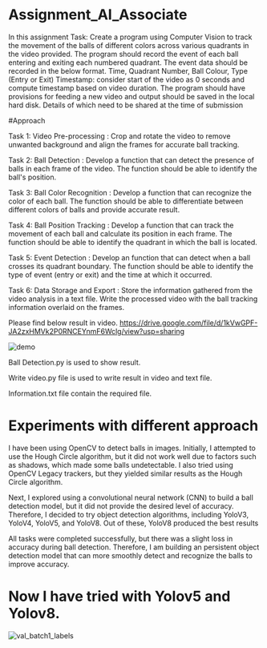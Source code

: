 # Assignment_AI_Associate
In this assignment 
Task:
Create a program using Computer Vision to track the movement of the balls of
different colors across various quadrants in the video provided. The program
should record the event of each ball entering and exiting each numbered
quadrant. The event data should be recorded in the below format.
Time, Quadrant Number, Ball Colour, Type (Entry or Exit)
Timestamp: consider start of the video as 0 seconds and compute timestamp
based on video duration.
The program should have provisions for feeding a new video and output should
be saved in the local hard disk. Details of which need to be shared at the time of
submission 

#Approach

Task 1: Video Pre-processing : 
Crop and rotate the video to remove unwanted background and align the frames for accurate ball tracking.

Task 2: Ball Detection : 
Develop a function that can detect the presence of balls in each frame of the video.
The function should be able to identify the ball's position.

Task 3: Ball Color Recognition :
Develop a function that can recognize the color of each ball.
The function should be able to differentiate between different colors of balls and provide accurate result.

Task 4: Ball Position Tracking :
Develop a function that can track the movement of each ball and calculate its position in each frame.
The function should be able to identify the quadrant in which the ball is located.

Task 5: Event Detection : 
Develop an function that can detect when a ball crosses its quadrant boundary.
The function should be able to identify the type of event (entry or exit) and the time at which it occurred.

Task 6: Data Storage and Export :
Store the information gathered from the video analysis in a text file.
Write the processed video with the ball tracking information overlaid on the frames.

Please find below result in video.
https://drive.google.com/file/d/1kVwGPF-JA2zxHMVk2P0RNCEYnmF6Wclg/view?usp=sharing

![demo](https://user-images.githubusercontent.com/29145107/229869880-e8ea7d0f-ca98-4acb-b1fa-1460d10125ae.png)



Ball Detection.py is used to show result.

Write video.py  file is used to write result in video and text file.

Information.txt file contain the required file.
# Experiments with different approach
I have been using OpenCV to detect balls in images. Initially, I attempted to use the Hough Circle algorithm, but it did not work well due to factors such as shadows, which made some balls undetectable. I also tried using OpenCV Legacy trackers, but they yielded similar results as the Hough Circle algorithm.

Next, I explored using a convolutional neural network (CNN) to build a ball detection model, but it did not provide the desired level of accuracy. Therefore, I decided to try object detection algorithms, including YoloV3, YoloV4, YoloV5, and YoloV8. Out of these, YoloV8 produced the best results

All tasks were completed successfully, but there was a slight loss in accuracy during ball detection. Therefore, I am  building an persistent object detection model that can more smoothly detect and recognize the balls to improve accuracy.


# Now I have tried with Yolov5 and Yolov8.
![val_batch1_labels](https://user-images.githubusercontent.com/29145107/231818477-f2e80852-3624-4223-afab-98f6ff2dc4ed.jpg)
